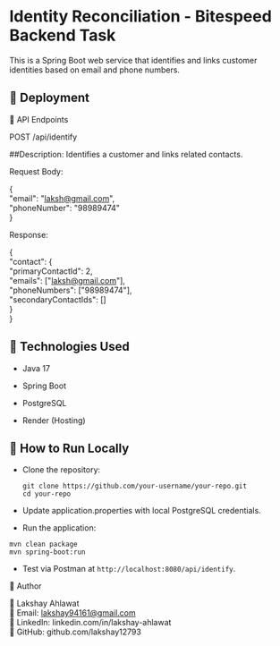 # Identity Reconciliation - Bitespeed Backend Task

This is a Spring Boot web service that identifies and links customer identities based on email and phone numbers.

## 🚀 Deployment

🔹 API Endpoints

POST /api/identify

##Description: Identifies a customer and links related contacts.

Request Body:

{ <br>
  "email": "laksh@gmail.com", <br>
  "phoneNumber": "98989474" <br>
} <br>

Response:

{ <br>
    "contact": { <br>
        "primaryContactId": 2, <br>
        "emails": ["laksh@gmail.com"], <br>
        "phoneNumbers": ["98989474"], <br>
        "secondaryContactIds": [] <br>
    }<br>
}<br>

## 🔹 Technologies Used

* Java 17

* Spring Boot

* PostgreSQL

* Render (Hosting)

## 🔹 How to Run Locally

* Clone the repository:

  `git clone https://github.com/your-username/your-repo.git` <br>
  `cd your-repo` 

* Update application.properties with local PostgreSQL credentials.

* Run the application:

`mvn clean package` <br>
`mvn spring-boot:run`

* Test via Postman at `http://localhost:8080/api/identify`.


🔹 Author

👤 Lakshay Ahlawat <br>
📧 Email: lakshay94161@gmail.com <br>
🔗 LinkedIn: linkedin.com/in/lakshay-ahlawat <br>
🔗 GitHub: github.com/lakshay12793
